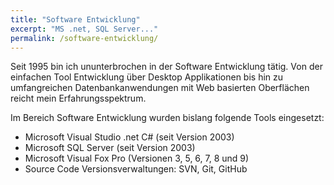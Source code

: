```yaml
---
title: "Software Entwicklung"
excerpt: "MS .net, SQL Server..."
permalink: /software-entwicklung/
---
```

Seit 1995 bin ich ununterbrochen in der Software Entwicklung tätig. Von der einfachen Tool Entwicklung über Desktop Applikationen bis hin zu umfangreichen Datenbankanwendungen mit Web basierten Oberflächen reicht mein Erfahrungsspektrum.

Im Bereich Software Entwicklung wurden bislang folgende Tools eingesetzt:

- Microsoft Visual Studio .net C# (seit Version 2003)
- Microsoft SQL Server (seit Version 2003)
- Microsoft Visual Fox Pro (Versionen 3, 5, 6, 7, 8 und 9)
- Source Code Versionsverwaltungen: SVN, Git, GitHub
